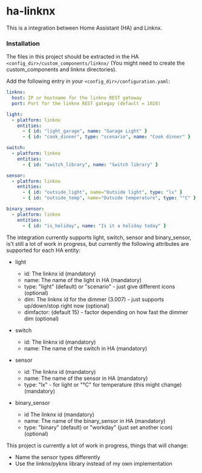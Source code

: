 # ha-linknx

This is a integration between Home Assistant (HA) and Linknx.

### Installation

The files in this project should be extracted in the HA `<config_dir>/custom_components/linknx/` (You might need to create the custom_components and linknx directories).

Add the following entry in your `<config_dir>/configuration.yaml`:

```yaml
linknx:
  host: IP or hostname for the linknx REST gateway
  port: Port for the linknx REST gategay (default = 1028)

light:
  - platform: linknx
    entities:
      - { id: "light_garage", name: "Garage Light" }
      - { id: "cook_dinner", type: "scenario", name: "Cook dinner" }

switch:
  - platform: linknx
    entities:
      - { id: "switch_library", name: "Switch library" }

sensor:
  - platform: linknx
    entities:
      - { id: "outside_light", name="Outside light", type: "lx" }
      - { id: "outside_temp", name="Outside temperature", type: "°C" }

binary_sensor:
  - platform: linknx
    entities:
      - { id: "is_holiday", name: "Is it a holiday today" }

```

The integration currently supports light, switch, sensor and binary_sensor, is't still a lot of work in progress, but currently the following attributes are supported for each HA entity:

- light
  - id: The linknx id (mandatory)
  - name: The name of the light in HA (mandatory)
  - type: "light" (default) or "scenario" - just give different icons (optional)
  - dim: The linknx id for the dimmer (3.007) - just supports up/down/stop right now (optional)
  - dimfactor: (default 15) - factor depending on how fast the dimmer dim (optional)

- switch
  - id: The linknx id (mandatory)
  - name: The name of the switch in HA (mandatory)

- sensor
  - id: The linknx id (mandatory)
  - name: The name of the sensor in HA (mandatory)
  - type: "lx" - for light or "°C" for temperature (this might change) (mandatory)

- binary_sensor
  - id The linknx id (mandatory)
  - name: The name of the binary_sensor in HA (mandatory)
  - type: "binary" (default) or "workday" (just set another icon) (optional)

This project is currently a lot of work in progress, things that will change:

- Name the sensor types differently
- Use the linknx/pyknx library instead of my own implementation

